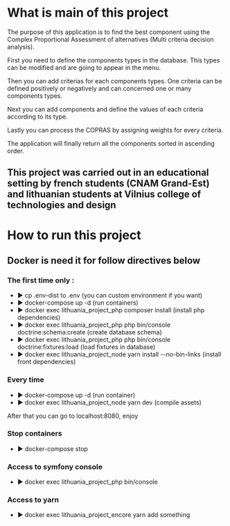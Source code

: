 # What is main of this project

 The purpose of this application is to find the best component using the Complex Proportional Assessment of alternatives (Multi criteria decision analysis).

 First you need to define the components types in the database. This types can be modified and are going to appear in the menu.

 Then you can add criterias for each components types. One criteria can be defined positively or negatively and can concerned one or many components types.

 Next you can add components and define the values of each criteria according to its type.

 Lastly you can process the COPRAS by assigning weights for every criteria.

 The application will finally return all the components sorted in ascending order.

 ## This project was carried out in an educational setting by french students (CNAM Grand-Est) and lithuanian students at Vilnius college of technologies and design
 
# How to run this project
## Docker is need it for follow directives below 
### The first time only :
 - ▶ cp .env-dist to .env (you can custom environment if you want)
 - ▶ docker-compose up -d (run containers)
 - ▶ docker exec lithuania_project_php composer install (install php dependencies)
 - ▶ docker exec lithuania_project_php php bin/console doctrine:schema:create (create database schema)
 - ▶ docker exec lithuania_project_php php bin/console doctrine:fixtures:load (load fixtures in database)
 - ▶ docker exec lithuania_project_node yarn install --no-bin-links (install front dependencies)
 
### Every time
 - ▶ docker-compose up -d (run container)
 - ▶ docker exec lithuania_project_node yarn dev (compile assets)

 After that you can go to localhost:8080, enjoy
 
### Stop containers
 - ▶ docker-compose stop
  
### Access to symfony console 
 - ▶ docker exec lithuania_project_php bin/console

### Access to yarn
 - ▶ docker exec lithuania_project_encore yarn add something



